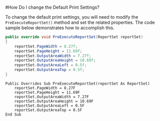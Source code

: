 #How Do I change the Default Print Settings?

To change the default print settings, you will need to modify the ``PreExecuteReportSet()`` method and set the related properties. The code sample below demonstrates how to accomplish this.

```csharp
public override void PreExecuteReportSet(ReportSet reportSet)
{
    reportSet.PageWidth = 8.27f;
    reportSet.PageHeight = 11.69f;
    reportSet.OutputAreaWidth = 7.27f;
    reportSet.OutputAreaHeight = 10.69f;
    reportSet.OutputAreaLeft = 0.5f;
    reportSet.OutputAreaTop = 0.5f;
}
```

```vb.net
Public Overrides Sub PreExecuteReportSet(reportSet As ReportSet)
    reportSet.PageWidth = 8.27F
    reportSet.PageHeight = 11.69F
    reportSet.OutputAreaWidth = 7.27F
    reportSet.OutputAreaHeight = 10.69F
    reportSet.OutputAreaLeft = 0.5F
    reportSet.OutputAreaTop = 0.5F
End Sub
```